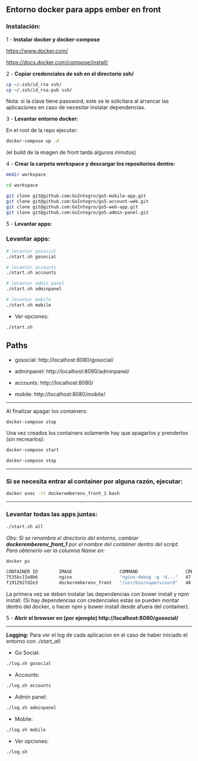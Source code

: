 ## Entorno docker para apps ember en front

### Instalación:
1 - **Instalar docker y docker-compose**

https://www.docker.com/

https://docs.docker.com/compose/install/

2 - **Copiar credenciales de ssh en el directorio ssh/**

```bash
cp ~/.ssh/id_rsa ssh/
cp ~/.ssh/id_rsa.pub ssh/
```

Nota: si la clave tiene password, este se le solicitara al arrancar las aplicaciones en caso de necesitar instalar dependencias.

3 - **Levantar entorno docker:**

En el root de la repo ejecutar:

```bash
docker-compose up -d
```

(el build de la imagen de front tarda algunos minutos)

4 - **Crear la carpeta workspace y descargar los repositorios dentro:**

```bash
mkdir workspace

cd workspace

git clone git@github.com:GoIntegro/go5-mobile-app.git
git clone git@github.com:GoIntegro/go5-account-web.git
git clone git@github.com:GoIntegro/go5-web-app.git
git clone git@github.com:GoIntegro/go5-admin-panel.git
```
5 - **Levantar apps:**


### Levantar apps:

```bash
# levantar gosocial
./start.sh gosocial

# levantar accounts
./start.sh accounts

# levantar admin panel
./start.sh adminpanel

# levantar mobile
./start.sh mobile
```

- Ver opciones:
```bash
./start.sh
```

## Paths
- gosocial: 
http://localhost:8080/gosocial/

- adminpanel: 
http://localhost:8080/adminpanel/

- accounts: 
http://localhost:8080/

- mobile: 
http://localhost:8080/mobile/

--------------------------------------------------------------------------

Al finalizar apagar los containers:
```bash
docker-compose stop
```

Una vez creados los containers solamente hay que apagarlos y prenderlos (sin recrearlos):
```bash
docker-compose start
```
```bash
docker-compose stop
```

--------------------------------------------------------------------------

### Si se necesita entrar al container por alguna razón, ejecutar:
```bash
docker exec -it dockeremberenv_front_1 bash
```

--------------------------------------------------------------------------

### Levantar todas las apps juntas:

```bash
./start.sh all
```
*Obs: Si se renombra el directorio del entorno, cambiar __**dockeremberenv_front_1**__ por el nombre del container dentro del script.
Para obtenerlo ver la columna Name en:*

```bash
docker ps

CONTAINER ID        IMAGE                  COMMAND                  CREATED             STATUS              PORTS                                                                                                             NAMES
7535bc11e8b6        nginx                  "nginx-debug -g 'd..."   47 minutes ago      Up 47 minutes       80/tcp, 443/tcp, 0.0.0.0:8080->8080/tcp                                                                           dockeremberenv_nginx_1
f1912927d2e3        dockeremberenv_front   "/usr/bin/supervisord"   48 minutes ago      Up 47 minutes       0.0.0.0:49153-49155->49153-49155/tcp, 0.0.0.0:32791->4200/tcp, 0.0.0.0:32790->4201/tcp, 0.0.0.0:32789->4202/tcp   dockeremberenv_front_1

```
La primera vez se deben instalar las dependencias con bower install y npm install. (Si hay dependencias con credenciales estas se pueden montar dentro del docker, o hacer npm y bower install desde afuera del container).

5 - **Abrir el browser en (por ejemplo) http://localhost:8080/gosocial/**

--------------------------------------------------------------------------

**Logging:**
Para ver el log de cada aplicacion en el caso de haber iniciado el entorno con _*./start_all*_:

- Go Social:
```bash
./log.sh gosocial
```
- Accounts:
```bash
./log.sh accounts
```
- Admin panel:
```bash
./log.sh adminpanel
```
- Mobile:
```bash
./log.sh mobile
```
- Ver opciones:
```bash
./log.sh
```
